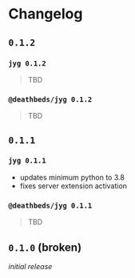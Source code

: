 # Changelog

## `0.1.2`

### `jyg 0.1.2`

> TBD

### `@deathbeds/jyg 0.1.2`

> TBD

## `0.1.1`

### `jyg 0.1.1`

- updates minimum python to 3.8
- fixes server extension activation

### `@deathbeds/jyg 0.1.1`

> TBD

## `0.1.0` (broken)

_initial release_
